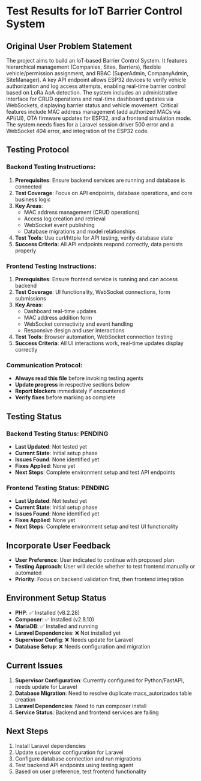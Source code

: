 # Test Results for IoT Barrier Control System

## Original User Problem Statement
The project aims to build an IoT-based Barrier Control System. It features hierarchical management (Companies, Sites, Barriers), flexible vehicle/permission assignment, and RBAC (SuperAdmin, CompanyAdmin, SiteManager). A key API endpoint allows ESP32 devices to verify vehicle authorization and log access attempts, enabling real-time barrier control based on LoRa AoA detection. The system includes an administrative interface for CRUD operations and real-time dashboard updates via WebSockets, displaying barrier status and vehicle movement. Critical features include MAC address management (add authorized MACs via API/UI), OTA firmware updates for ESP32, and a frontend simulation mode. The system needs fixes for a Laravel session driver 500 error and a WebSocket 404 error, and integration of the ESP32 code.

## Testing Protocol

### Backend Testing Instructions:
1. **Prerequisites**: Ensure backend services are running and database is connected
2. **Test Coverage**: Focus on API endpoints, database operations, and core business logic
3. **Key Areas**: 
   - MAC address management (CRUD operations)
   - Access log creation and retrieval
   - WebSocket event publishing
   - Database migrations and model relationships
4. **Test Tools**: Use curl/httpie for API testing, verify database state
5. **Success Criteria**: All API endpoints respond correctly, data persists properly

### Frontend Testing Instructions:
1. **Prerequisites**: Ensure frontend service is running and can access backend
2. **Test Coverage**: UI functionality, WebSocket connections, form submissions
3. **Key Areas**:
   - Dashboard real-time updates
   - MAC address addition form
   - WebSocket connectivity and event handling
   - Responsive design and user interactions
4. **Test Tools**: Browser automation, WebSocket connection testing
5. **Success Criteria**: All UI interactions work, real-time updates display correctly

### Communication Protocol:
- **Always read this file** before invoking testing agents
- **Update progress** in respective sections below
- **Report blockers** immediately if encountered
- **Verify fixes** before marking as complete

## Testing Status

### Backend Testing Status: PENDING
- **Last Updated**: Not tested yet
- **Current State**: Initial setup phase
- **Issues Found**: None identified yet
- **Fixes Applied**: None yet
- **Next Steps**: Complete environment setup and test API endpoints

### Frontend Testing Status: PENDING  
- **Last Updated**: Not tested yet
- **Current State**: Initial setup phase
- **Issues Found**: None identified yet
- **Fixes Applied**: None yet
- **Next Steps**: Complete environment setup and test UI functionality

## Incorporate User Feedback
- **User Preference**: User indicated to continue with proposed plan
- **Testing Approach**: User will decide whether to test frontend manually or automated
- **Priority**: Focus on backend validation first, then frontend integration

## Environment Setup Status
- **PHP**: ✅ Installed (v8.2.28)
- **Composer**: ✅ Installed (v2.8.10)
- **MariaDB**: ✅ Installed and running
- **Laravel Dependencies**: ❌ Not installed yet
- **Supervisor Config**: ❌ Needs update for Laravel
- **Database Setup**: ❌ Needs configuration and migration

## Current Issues
1. **Supervisor Configuration**: Currently configured for Python/FastAPI, needs update for Laravel
2. **Database Migration**: Need to resolve duplicate macs_autorizados table creation
3. **Laravel Dependencies**: Need to run composer install
4. **Service Status**: Backend and frontend services are failing

## Next Steps
1. Install Laravel dependencies
2. Update supervisor configuration for Laravel
3. Configure database connection and run migrations
4. Test backend API endpoints using testing agent
5. Based on user preference, test frontend functionality